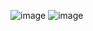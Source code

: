 ![image](https://github.com/user-attachments/assets/e7c5f45b-edd7-4543-a982-cc63abb85c76)
![image](https://github.com/user-attachments/assets/39fad81b-0e41-4c77-93a1-83ea9b52756e)


